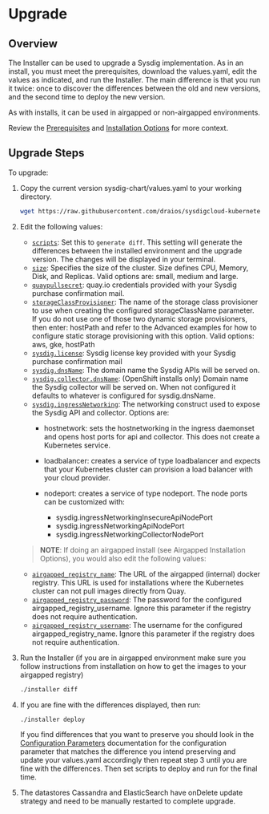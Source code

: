 # Upgrade

## Overview

The Installer can be used to upgrade a Sysdig implementation. As in an
install, you must meet the prerequisites, download the values.yaml, edit the
values as indicated, and run the Installer. The main difference is that you
run it twice: once to discover the differences between the old and new
versions, and the second time to deploy the new version.

As with installs, it can be used in airgapped or non-airgapped environments.

Review the [Prerequisites](README.md#prerequisites) and [Installation
Options](README.md#quickstart-install) for more context.

## Upgrade Steps

To upgrade:<br>

1. Copy the current version sysdig-chart/values.yaml to your working directory.
      ```bash
      wget https://raw.githubusercontent.com/draios/sysdigcloud-kubernetes/installer/installer/values.yaml
      ```
2. Edit the following values:
      - [`scripts`](configuration_parameters.md#scripts): Set this to
      `generate diff`. This setting will generate the differences between the
      installed environment and the upgrade version. The changes will be displayed
      in your terminal.
      - [`size`](configuration_parameters.md#size): Specifies the size of the
      cluster. Size defines CPU, Memory, Disk, and Replicas. Valid options are:
      small, medium and large.
      - [`quaypullsecret`](configuration_parameters.md#quaypullsecret):
      quay.io credentials provided with your Sysdig purchase confirmation mail.
      - [`storageClassProvisioner`](configuration_parameters.md#storageClassProvisioner):
      The name of the storage class provisioner to use when creating the
      configured storageClassName parameter. If you do not use one of those two
      dynamic storage provisioners, then enter: hostPath and refer to the Advanced
      examples for how to configure static storage provisioning with this option.
      Valid options: aws, gke, hostPath
      - [`sysdig.license`](configuration_parameters.md#sysdiglicense): Sysdig license key
      provided with your Sysdig purchase confirmation mail
      - [`sysdig.dnsName`](configuration_parameters.md#sysdigdnsName): The domain name
      the Sysdig APIs will be served on.
      - [`sysdig.collector.dnsName`](configuration_parameters.md#sysdigcollectordnsName):
      (OpenShift installs only) Domain name the Sysdig collector will be served on.
      When not configured it defaults to whatever is configured for sysdig.dnsName.
      - [`sysdig.ingressNetworking`](configuration_parameters.md#sysdigingressnetworking):
      The networking construct used to expose the Sysdig API and collector.  Options
      are:
        - hostnetwork: sets the hostnetworking in the ingress daemonset and opens
          host ports for api and collector. This does not create a Kubernetes service.
        - loadbalancer: creates a service of type loadbalancer and expects that
          your Kubernetes cluster can provision a load balancer with your cloud provider.
        - nodeport: creates a service of type nodeport. The node ports can be
          customized with:

          - sysdig.ingressNetworkingInsecureApiNodePort
          - sysdig.ingressNetworkingApiNodePort
          - sysdig.ingressNetworkingCollectorNodePort

      > **NOTE**: If doing an airgapped install (see Airgapped Installation Options), you
      would also edit the following values:

      - [`airgapped_registry_name`](configuration_parameters.md#airgapped_registry_name):
      The URL of the airgapped (internal) docker registry. This URL is used for
      installations where the Kubernetes cluster can not pull images directly from
      Quay.
      - [`airgapped_registry_password`](configuration_parameters.md#airgapped_registry_password):
      The password for the configured airgapped_registry_username. Ignore this
      parameter if the registry does not require authentication.
      - [`airgapped_registry_username`](configuration_parameters.md#airgapped_registry_username):
      The username for the configured airgapped_registry_name. Ignore this
      parameter if the registry does not require authentication.

3. Run the Installer (if you are in airgapped environment make sure you follow
instructions from installation on how to get the images to your airgapped
registry)
      ```bash
      ./installer diff
      ```
4. If you are fine with the differences displayed, then run:
      ```bash
      ./installer deploy
      ```
      If you find differences that you want to preserve you should
      look in the [Configuration Parameters](configuration_parameters.md)
      documentation for the configuration parameter that matches the difference
      you intend preserving and update your values.yaml accordingly then repeat
      step 3 until you are fine with the differences. Then set scripts to deploy
      and run for the final time.

5. The datastores Cassandra and ElasticSearch have onDelete update strategy
  and need to be manually restarted to complete upgrade.
